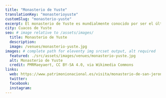 ```yaml
---
title: "Monasterio de Yuste"
translationKey: "monasterioyuste"
customSlug: "monasterio-yuste"
excerpt: El monasterio de Yuste es mundialmente conocido por ser el último lugar de descanso del emperador Carlos V. Durante la visita al monasterio, se pueden ver el Salón del Rey, la iglesia y los claustros gótico y renacentista.
city: Cuacos de Yuste
seo: # image relative to /assets/images/
  title: Monasterio de Yuste
  description:
  image: /venues/monasterio-yuste.jpg
images: # complete path for eleventy img srcset output, alt required
  featured: ./src/assets/images/venues/monasterio-yuste.jpg
  alt: Monasterio de Yuste
  credit: PMRMaeyaert, CC BY-SA 4.0, via Wikimedia Commons
links:
  web: https://www.patrimonionacional.es/visita/monasterio-de-san-jeronimo-de-yuste
  twitter:
  facebook:
  instagram:
---
```

